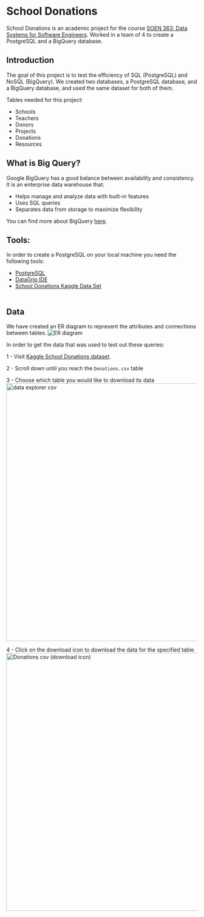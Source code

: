 # School Donations

School Donations is an academic project for the course [SOEN 363: Data Systems for Software Engineers](https://www.concordia.ca/academics/undergraduate/calendar/current/section-71-gina-cody-school-of-engineering-and-computer-science/section-71-70-department-of-computer-science-and-software-engineering/section-71-70-10-computer-science-and-software-engineering-courses.html#3708). Worked in a team of 4 to create a PostgreSQL and a BigQuery database. 

## Introduction
The goal of this project is to test the efficiency of SQL (PostgreSQL) and NoSQL (BigQuery). We created two databases, a PostgreSQL database, and a BigQuery database, and used the same dataset for both of them.

Tables needed for this project:
- Schools
- Teachers
- Donors
- Projects
- Donations
- Resources

## What is Big Query?
Google BigQuery has a good balance between availability and consistency. It is an enterprise data warehouse that:
- Helps manage and analyze data with built-in features
- Uses SQL queries
- Separates data from storage to maximize flexibility

You can find more about BigQuery [here](https://cloud.google.com/bigquery).

## Tools:
In order to create a PostgreSQL on your local machine you need the following tools:
* [PostgreSQL](https://www.postgresql.org/)
* [DataGrip IDE](https://www.jetbrains.com/datagrip/)
* [School Donations Kaggle Data Set](#Data)
<br><br>


## Data
We have created an ER diagram to represent the attributes and connections between tables.
![ER diagram](https://github.com/Abdullah1tani/School-donations/assets/98557354/6154fe71-85ea-40b3-9921-4affd3d5fdf3)

In order to get the data that was used to test out these queries:

 1  -  Visit [Kaggle School Donations dataset](https://www.kaggle.com/datasets/perkymaster/school-donations).
 
 2  -  Scroll down until you reach the `Donations.csv` table
 
 3  -  Choose which table you would like to download its data
<img width="676" alt="data explorer csv" src="https://github.com/Abdullah1tani/School-donations/assets/98557354/6f44bf32-3f8a-4182-a6d8-7b91e227c099">

 4  -  Click on the download icon to download the data for the specified table
<img width="676" alt="Donations csv (download icon)" src="https://github.com/Abdullah1tani/School-donations/assets/98557354/10facf18-07fb-4c41-bd7c-c12ea2f7798a">


